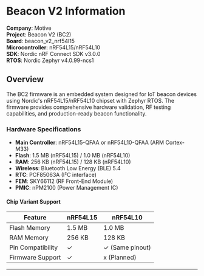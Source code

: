 # Beacon V2 Information

**Company**: Motive  
**Project**: Beacon V2 (BC2)  
**Board**: beacon_v2_nrf54l15  
**Microcontroller**: nRF54L15/nRF54L10  
**SDK**: Nordic nRF Connect SDK v3.0.0  
**RTOS**: Nordic Zephyr v4.0.99-ncs1  

## Overview

The BC2 firmware is an embedded system designed for IoT beacon devices using Nordic's nRF54L15/nRF54L10 chipset with Zephyr RTOS. The firmware provides comprehensive hardware validation, RF testing capabilities, and production-ready beacon functionality.

### Hardware Specifications

- **Main Controller**: nRF54L15-QFAA or nRF54L10-QFAA (ARM Cortex-M33)
- **Flash**: 1.5 MB (nRF54L15) / 1.0 MB (nRF54L10)
- **RAM**: 256 KB (nRF54L15) / 128 KB (nRF54L10)  
- **Wireless**: Bluetooth Low Energy (BLE) 5.4
- **RTC**: PCF85063A (I²C interface)
- **FEM**: SKY66112 (RF Front-End Module)
- **PMIC**: nPM2100 (Power Management IC)

#### Chip Variant Support
| Feature | nRF54L15 | nRF54L10 |
|---------|----------|----------|
| Flash Memory | 1.5 MB | 1.0 MB |
| RAM Memory | 256 KB | 128 KB |
| Pin Compatibility | ✓ | ✓ (Same pinout) |
| Firmware Support | ✓ | x (Planned) |

---

